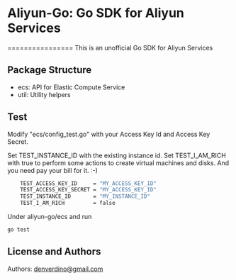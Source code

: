 # Aliyun-Go: Go SDK for Aliyun Services
================
This is an unofficial Go SDK for Aliyun Services

Package Structure
-------------------

*  ecs: API for Elastic Compute Service
*  util: Utility helpers


Test
-------------------
Modify "ecs/config_test.go" with your Access Key Id and Access Key Secret.

Set TEST_INSTANCE_ID with the existing instance id.
Set TEST_I_AM_RICH with true to perform some actions to create virtual machines and disks. And you need pay your bill for it. :-)

```sh
	TEST_ACCESS_KEY_ID     = "MY_ACCESS_KEY_ID"
	TEST_ACCESS_KEY_SECRET = "MY_ACCESS_KEY_ID"
	TEST_INSTANCE_ID       = "MY_INSTANCE_ID"
	TEST_I_AM_RICH         = false
```

Under aliyun-go/ecs and run

```sh
go test
```


License and Authors
-------------------
Authors: denverdino@gmail.com